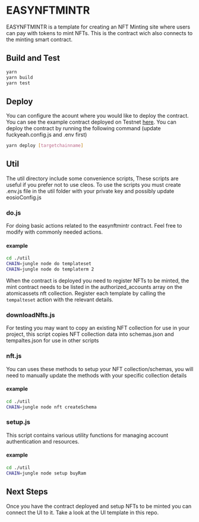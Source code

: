# EASYNFTMINTR
EASYNFTMINTR is a template for creating an NFT Minting site where users can pay with tokens to mint NFTs. This is the contract wich also connects to the minting smart contract.

## Build and Test
```bash
yarn
yarn build
yarn test
```

## Deploy
You can configure the acount where you would like to deploy the contract. You can see the example contract deployed on Testnet [here](https://jungle4.cryptolions.io/v2/explore/account/easynftmintr). You can deploy the contract by running the following command (update fuckyeah.config.js and .env first)
```bash
yarn deploy [targetchainname]
```

## Util
The util directory include some convenience scripts, These scripts are useful if you prefer not to use cleos. To use the scripts you must create .env.js file in the util folder with your private key and possibly update eosioConfig.js

### do.js
For doing basic actions related to the easynftmintr contract. Feel free to modify with commonly needed actions.
#### example
```bash
cd ./util
CHAIN=jungle node do templateset
CHAIN=jungle node do templaterm 2
```
When the contract is deployed you need to register NFTs to be minted, the mint contract needs to be listed in the authorized_accounts array on the atomicassets nft collection. Register each template by calling the `tempalteset` action with the relevant details.

### downloadNfts.js
For testing you may want to copy an existing NFT collection for use in your project, this script copies NFT collection data into schemas.json and tempaltes.json for use in other scripts

### nft.js
You can uses these methods to setup your NFT collection/schemas, you will need to manually update the methods with your specific collection details
#### example
```bash
cd ./util
CHAIN=jungle node nft createSchema
```

### setup.js
This script contains various utility functions for managing account authentication and resources.
#### example
```bash
cd ./util
CHAIN=jungle node setup buyRam
```

## Next Steps
Once you have the contract deployed and setup NFTs to be minted you can connect the UI to it. Take a look at the UI template in this repo.

